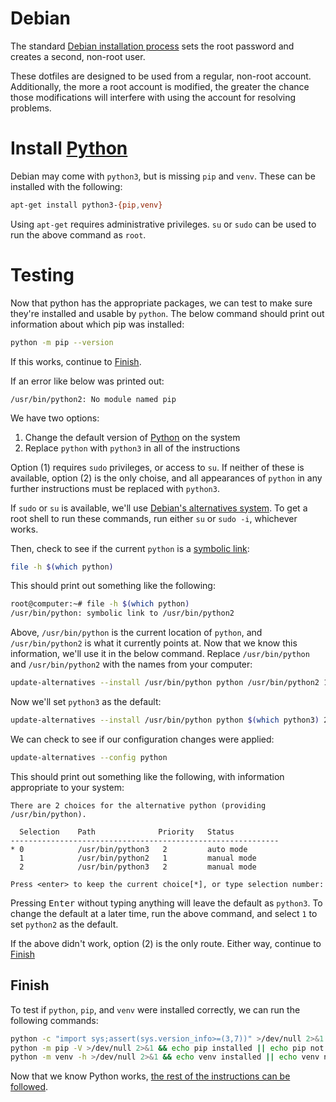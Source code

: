 # Debian

The standard [Debian installation process][install-debian] sets the root password and creates a second, non-root user.

These dotfiles are designed to be used from a regular, non-root account. Additionally, the more a root account is modified, the greater the chance those modifications will interfere with using the account for resolving problems.

# Install [Python][]

Debian may come with `python3`, but is missing `pip` and `venv`. These can be installed with the following:

```sh
apt-get install python3-{pip,venv}
```

Using `apt-get` requires administrative privileges. `su` or `sudo` can be used to run the above command as `root`.

# Testing

Now that python has the appropriate packages, we can test to make sure they're installed and usable by `python`. The below command should print out information about which pip was installed:

```sh
python -m pip --version
```

If this works, continue to [Finish](#finish).

If an error like below was printed out:

```text
/usr/bin/python2: No module named pip
```

We have two options:

1. Change the default version of [Python][] on the system
2. Replace `python` with `python3` in all of the instructions

Option (1) requires `sudo` privileges, or access to `su`. If neither of these is available, option (2) is the only choise, and all appearances of `python` in any further instructions must be replaced with `python3`.

If `sudo` or `su` is available, we'll use [Debian's alternatives system][deb-alternatives]. To get a root shell to run these commands, run either `su` or `sudo -i`, whichever works.

Then, check to see if the current `python` is a [symbolic link][symlink]:

```sh
file -h $(which python)
```

This should print out something like the following:

```sh
root@computer:~# file -h $(which python)
/usr/bin/python: symbolic link to /usr/bin/python2
```

Above, `/usr/bin/python` is the current location of `python`, and `/usr/bin/python2` is what it currently points at. Now that we know this information, we'll use it in the below command. Replace `/usr/bin/python` and `/usr/bin/python2` with the names from your computer:

```sh
update-alternatives --install /usr/bin/python python /usr/bin/python2 1
```

Now we'll set `python3` as the default:

```sh
update-alternatives --install /usr/bin/python python $(which python3) 2
```

We can check to see if our configuration changes were applied:

```sh
update-alternatives --config python
```

This should print out something like the following, with information appropriate to your system:

```text
There are 2 choices for the alternative python (providing /usr/bin/python).

  Selection    Path              Priority   Status
------------------------------------------------------------
* 0            /usr/bin/python3   2         auto mode
  1            /usr/bin/python2   1         manual mode
  2            /usr/bin/python3   2         manual mode

Press <enter> to keep the current choice[*], or type selection number:
```

Pressing <kbd>Enter</kbd> without typing anything will leave the default as `python3`. To change the default at a later time, run the above command, and select `1` to set `python2` as the default.

If the above didn't work, option (2) is the only route. Either way, continue to [Finish](#finish)

## Finish

To test if `python`, `pip`, and `venv` were installed correctly, we can run the following commands:

```sh
python -c "import sys;assert(sys.version_info>=(3,7))" >/dev/null 2>&1 && echo python installed || echo python not working
python -m pip -V >/dev/null 2>&1 && echo pip installed || echo pip not installed
python -m venv -h >/dev/null 2>&1 && echo venv installed || echo venv not installed
```

Now that we know Python works, [the rest of the instructions can be followed](./README.md#continue).



[install-debian]: <https://www.debian.org/releases/stable/installmanual>
[deb-alternatives]: <https://wiki.debian.org/DebianAlternatives>
[python]: <https://python.org>
[symlink]: <https://wiki.debian.org/SymLink>
